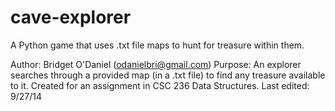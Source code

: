 # cave-explorer
A Python game that uses .txt file maps to hunt for treasure within them.

Author: Bridget O'Daniel (odanielbri@gmail.com)
Purpose: An explorer searches through a provided map (in a .txt file) to find any treasure available to it. Created for an assignment in CSC 236 Data Structures.
Last edited: 9/27/14
